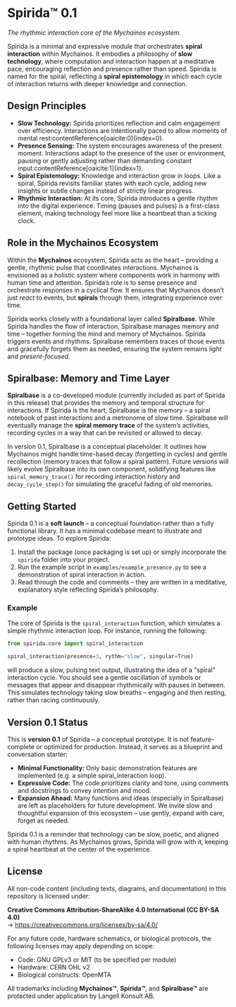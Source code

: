 # Spirida™ 0.1

*The rhythmic interaction core of the Mychainos ecosystem.*

Spirida is a minimal and expressive module that orchestrates **spiral interaction** within Mychainos. It embodies a philosophy of **slow technology**, where computation and interaction happen at a meditative pace, encouraging reflection and presence rather than speed. Spirida is named for the spiral, reflecting a **spiral epistemology** in which each cycle of interaction returns with deeper knowledge and connection.

## Design Principles

- **Slow Technology:** Spirida prioritizes reflection and calm engagement over efficiency. Interactions are intentionally paced to allow moments of mental rest:contentReference[oaicite:0]{index=0}.
- **Presence Sensing:** The system encourages awareness of the present moment. Interactions adapt to the presence of the user or environment, pausing or gently adjusting rather than demanding constant input:contentReference[oaicite:1]{index=1}.
- **Spiral Epistemology:** Knowledge and interaction grow in loops. Like a spiral, Spirida revisits familiar states with each cycle, adding new insights or subtle changes instead of strictly linear progress.
- **Rhythmic Interaction:** At its core, Spirida introduces a gentle rhythm into the digital experience. Timing (pauses and pulses) is a first-class element, making technology feel more like a heartbeat than a ticking clock.

## Role in the Mychainos Ecosystem

Within the **Mychainos** ecosystem, Spirida acts as the heart – providing a gentle, rhythmic pulse that coordinates interactions. Mychainos is envisioned as a holistic system where components work in harmony with human time and attention. Spirida’s role is to sense presence and orchestrate responses in a cyclical flow. It ensures that Mychainos doesn’t just *react* to events, but **spirals** through them, integrating experience over time.

Spirida works closely with a foundational layer called **Spiralbase**. While Spirida handles the flow of interaction, Spiralbase manages memory and time – together forming the mind and memory of Mychainos. Spirida triggers events and rhythms. Spiralbase remembers traces of those events and gracefully forgets them as needed, ensuring the system remains *light* and *present-focused*.

## Spiralbase: Memory and Time Layer

**Spiralbase** is a co-developed module (currently included as part of Spirida in this release) that provides the memory and temporal structure for interactions. If Spirida is the heart, Spiralbase is the memory – a spiral notebook of past interactions and a metronome of slow time. Spiralbase will eventually manage the **spiral memory trace** of the system’s activities, recording cycles in a way that can be revisited or allowed to decay.

In version 0.1, Spiralbase is a conceptual placeholder. It outlines how Mychainos might handle time-based decay (forgetting in cycles) and gentle recollection (memory traces that follow a spiral pattern). Future versions will likely evolve Spiralbase into its own component, solidifying features like `spiral_memory_trace()` for recording interaction history and `decay_cycle_step()` for simulating the graceful fading of old memories.

## Getting Started

Spirida 0.1 is a **soft launch** – a conceptual foundation rather than a fully functional library. It has a minimal codebase meant to illustrate and prototype ideas. To explore Spirida:

1. Install the package (once packaging is set up) or simply incorporate the `spirida` folder into your project.
2. Run the example script in `examples/example_presence.py` to see a demonstration of spiral interaction in action.
3. Read through the code and comments – they are written in a meditative, explanatory style reflecting Spirida’s philosophy.

### Example

The core of Spirida is the `spiral_interaction` function, which simulates a simple rhythmic interaction loop. For instance, running the following:

```python
from spirida.core import spiral_interaction

spiral_interaction(presence=3, rythm="slow", singular=True)
```

will produce a slow, pulsing text output, illustrating the idea of a "spiral" interaction cycle. You should see a gentle oscillation of symbols or messages that appear and disappear rhythmically with pauses in between. This simulates technology taking slow breaths – engaging and then resting, rather than racing continuously.
## Version 0.1 Status
This is **version 0.1** of Spirida – a conceptual prototype. It is not feature-complete or optimized for production. Instead, it serves as a blueprint and conversation starter:

- **Minimal Functionality:** Only basic demonstration features are implemented (e.g. a simple spiral_interaction loop).
- **Expressive Code:** The code prioritizes clarity and tone, using comments and docstrings to convey intention and mood.
- **Expansion Ahead:** Many functions and ideas (especially in Spiralbase) are left as placeholders for future development. We invite slow and thoughtful expansion of this ecosystem – use gently, expand with care, forget as needed.

Spirida 0.1 is a reminder that technology can be slow, poetic, and aligned with human rhythms. As Mychainos grows, Spirida will grow with it, keeping a spiral heartbeat at the center of the experience.


## License

All non-code content (including texts, diagrams, and documentation) in this repository is licensed under:

**Creative Commons Attribution-ShareAlike 4.0 International (CC BY-SA 4.0)**  
→ https://creativecommons.org/licenses/by-sa/4.0/

For any future code, hardware schematics, or biological protocols, the following licenses may apply depending on scope:

- Code: GNU GPLv3 or MIT (to be specified per module)
- Hardware: CERN OHL v2
- Biological constructs: OpenMTA

All trademarks including **Mychainos™**, **Spirida™**, and **Spiralbase™** are protected under application by Langell Konsult AB.